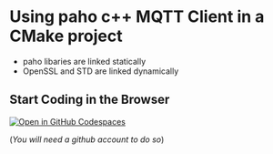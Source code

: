 # Using paho c++ MQTT Client in a CMake project
* paho libaries are linked statically
* OpenSSL and STD are linked dynamically

## Start Coding in the Browser

[![Open in GitHub Codespaces](https://github.com/codespaces/badge.svg)](https://github.com/codespaces/new?hide_repo_select=true&ref=master&repo=593240255&machine=basicLinux32gb&devcontainer_path=.devcontainer%2Fdevcontainer.json&location=WestEurope)

(_You will need a github account to do so_)


